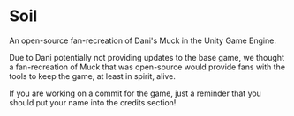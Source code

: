 # Soil
 An open-source fan-recreation of Dani's Muck in the Unity Game Engine.

Due to Dani potentially not providing updates to the base game, we thought a fan-recreation of Muck that was open-source would provide fans with the tools to keep the game, at least in spirit, alive.

If you are working on a commit for the game, just a reminder that you should put your name into the credits section!